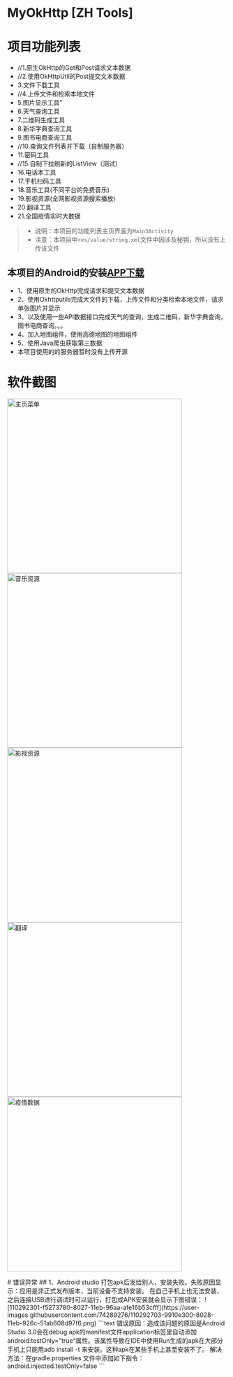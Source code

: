 # MyOkHttp [ZH Tools]
# 项目功能列表
* //1.原生OkHttp的Get和Post请求文本数据
* //2.使用OkHttpUtil的Post提交文本数据
* 3.文件下载工具
* //4.上传文件和检索本地文件
* 5.图片显示工具"
* 6.天气查询工具
* 7.二维码生成工具
* 8.新华字典查询工具
* 9.图书电商查询工具
* //10.查询文件列表并下载（自制服务器）
* 11.密码工具
* //15.自制下拉刷新的ListView（测试）
* 16.电话本工具
* 17.手机扫码工具
* 18.音乐工具(不同平台的免费音乐)
* 19.影视资源(全网影视资源搜索播放)
* 20.翻译工具
* 21.全国疫情实时大数据
> * 说明：本项目的功能列表主页界面为```Main3Activity```
> * 注意：本项目中```res/value/string.xml```文件中因涉及秘钥，所以没有上传该文件
## 本项目的Android的安装[APP下载](https://github.com/ZhangHeng0805/MyOkHttp/releases/download/V22.11.23/ZH.Tools_V22.11.23.apk)
* 1、使用原生的OkHttp完成请求和提交文本数据
* 2、使用Okhttputils完成大文件的下载，上传文件和分类检索本地文件，请求单张图片并显示
* 3、以及使用一些API数据接口完成天气的查询，生成二维码，新华字典查询，图书电商查询。。。
* 4、加入地图组件，使用高德地图的地图组件
* 5、使用Java爬虫获取第三数据
* 本项目使用的的服务器暂时没有上传开源
# 软件截图
<div>
<p>
<img height="400px" alt="主页菜单" src="https://user-images.githubusercontent.com/74289276/198841986-e994d978-148f-48ed-8d37-1d85fc0b8006.jpg"/>
<img height="400px" alt="音乐资源" src="https://user-images.githubusercontent.com/74289276/198842005-e62e493e-a10b-4ac7-bbc7-123a99d2949f.jpg"/>
<img height="400px" alt="影视资源" src="https://user-images.githubusercontent.com/74289276/198842033-e9031dc3-8bf5-495a-912f-ea0aecd5d90d.jpg"/>
<img height="400px" alt="翻译" src="https://user-images.githubusercontent.com/74289276/198842061-c090252c-7da1-43e9-b688-7ace77e73376.jpg"/>
<img height="400px" alt="疫情数据" src="https://user-images.githubusercontent.com/74289276/198842071-b91d7d28-d62e-4d4e-b991-f475676b0d07.jpg"/>
</p>
</div>
# 错误异常         
## 1、Android studio 打包apk后发给别人，安装失败。失败原因显示：应用是非正式发布版本，当前设备不支持安装。
在自己手机上也无法安装，之后连接USB进行调试时可以运行，打包成APK安装就会显示下图错误：
![110292301-f5273780-8027-11eb-96aa-afe16b53cfff](https://user-images.githubusercontent.com/74289276/110292703-9910e300-8028-11eb-926c-51ab608d97f6.png)
```text
错误原因：造成该问题的原因是Android Studio 3.0会在debug apk的manifest文件application标签里自动添加 android:testOnly="true"属性。该属性导致在IDE中使用Run生成的apk在大部分手机上只能用adb install -t 来安装。这种apk在某些手机上甚至安装不了。
解决方法：在gradle.properties 文件中添加如下指令：android.injected.testOnly=false
```
